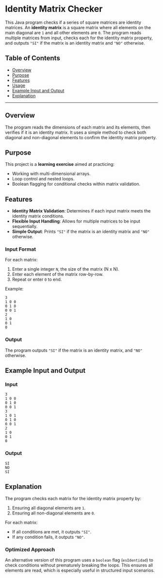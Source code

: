 # Identity Matrix Checker

This Java program checks if a series of square matrices are identity matrices. An **identity matrix** is a square matrix where all elements on the main diagonal are `1` and all other elements are `0`. The program reads multiple matrices from input, checks each for the identity matrix property, and outputs `"SI"` if the matrix is an identity matrix and `"NO"` otherwise.

## Table of Contents

- [Overview](#overview)
- [Purpose](#purpose)
- [Features](#features)
- [Usage](#usage)
- [Example Input and Output](#example-input-and-output)
- [Explanation](#explanation)

---

## Overview

The program reads the dimensions of each matrix and its elements, then verifies if it is an identity matrix. It uses a simple method to check both diagonal and non-diagonal elements to confirm the identity matrix property.

## Purpose

This project is a **learning exercise** aimed at practicing:
- Working with multi-dimensional arrays.
- Loop control and nested loops.
- Boolean flagging for conditional checks within matrix validation.

## Features

- **Identity Matrix Validation**: Determines if each input matrix meets the identity matrix conditions.
- **Flexible Input Handling**: Allows for multiple matrices to be input sequentially.
- **Simple Output**: Prints `"SI"` if the matrix is an identity matrix and `"NO"` otherwise.

### Input Format

For each matrix:
1. Enter a single integer `N`, the size of the matrix (N x N).
2. Enter each element of the matrix row-by-row.
3. Repeat or enter `0` to end.

Example:
```plaintext
3
1 0 0
0 1 0
0 0 1
2
1 0
0 1
0
```

### Output

The program outputs `"SI"` if the matrix is an identity matrix, and `"NO"` otherwise.

## Example Input and Output

### Input

```plaintext
3
1 0 0
0 1 0
0 0 1
3
1 0 1
0 1 0
0 0 1
2
1 0
0 1
0
```

### Output

```plaintext
SI
NO
SI
```

## Explanation

The program checks each matrix for the identity matrix property by:
1. Ensuring all diagonal elements are `1`.
2. Ensuring all non-diagonal elements are `0`.

For each matrix:
- If all conditions are met, it outputs `"SI"`.
- If any condition fails, it outputs `"NO"`.

### Optimized Approach

An alternative version of this program uses a `boolean` flag (`esIdentidad`) to check conditions without prematurely breaking the loops. This ensures all elements are read, which is especially useful in structured input scenarios.
